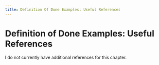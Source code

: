 ```yaml
---
title: Definition Of Done Examples: Useful References
---
```


# Definition of Done Examples: Useful References

I do not currently have additional references for this chapter.
